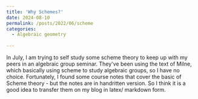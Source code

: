 ```yaml
---
title: 'Why Schemes?'
date: 2024-08-10
permalink: /posts/2022/06/scheme
categories:
  - Algebraic geometry 
  
---
```


In July, I am trying to self study some scheme theory to keep up with my peers in an algebraic group seminar. They've been using the text of Milne, which basically using scheme to study algebraic groups, so I have no choice. Fortunately, I found some course notes that cover the basic of Scheme theory - but the notes are in handritten version. So I think it is a good idea to transfer them on my blog in latex/ markdown form. 

